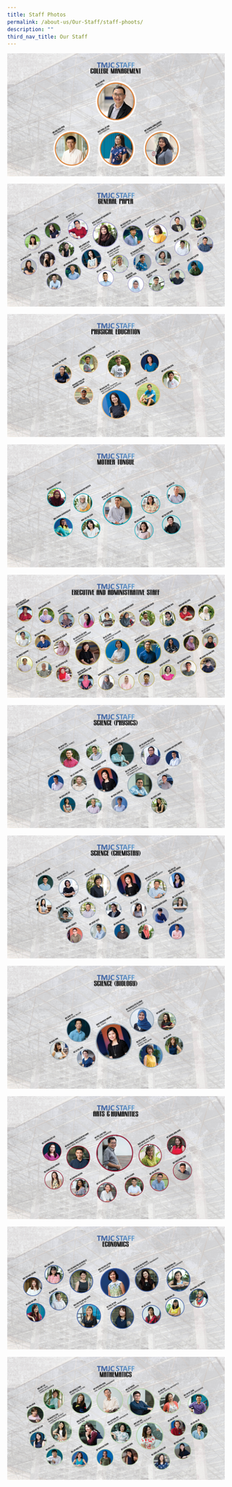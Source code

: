 ```yaml
---
title: Staff Photos
permalink: /about-us/Our-Staff/staff-phoots/
description: ""
third_nav_title: Our Staff
---
```

![](/images/Staff%20Photos/2023/TMJC%20Org%20Chart_090123-1.jpg)

![](/images/Staff%20Photos/2023/tmjc%20org%20chart_050723-2.jpg)

![](/images/Staff%20Photos/2023/TMJC%20Org%20Chart_120123-3.jpg)

![](/images/Staff%20Photos/2023/TMJC%20Org%20Chart_040123-4.jpg)

![](/images/Staff%20Photos/2023/TMJC%20Org%20Chart_280323-5.jpg)

![](/images/Staff%20Photos/2023/TMJC%20Org%20Chart_130123-6.jpg)

![](/images/Staff%20Photos/2023/tmjc%20org%20chart_050723-7.jpg)

![](/images/Staff%20Photos/2023/TMJC%20Org%20Chart_130123-8.jpg)

![](/images/Staff%20Photos/2023/tmjc%20org%20chart_050723-9.jpg)

![](/images/Staff%20Photos/2023/tmjc%20org%20chart_050723-10.jpg)

![](/images/Staff%20Photos/2023/tmjc%20org%20chart_050723-11.jpg)